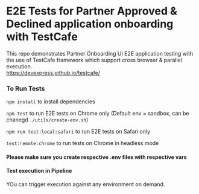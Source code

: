 # E2E Tests for Partner Approved & Declined application onboarding with TestCafe

This repo demonstrates Partner Onboarding UI E2E application testing with the use of TestCafe framework which support cross browser & parallel execution.  
https://devexpress.github.io/testcafe/


### To Run Tests
`npm install` to install dependencies

`npm test` to run E2E tests on Chrome only (Default env = sandbox,  can be chanegd `./utils/create-env.sh`)  

`npm run test:local:safari` to run E2E tests on Safari only  

`test:remote:chrome` to run tests on Chrome in headless mode

#### Please make sure you create respective .env files with respective vars

#### Test execution in Pipeline  
YOu can trigger execution against any environment on demand.








